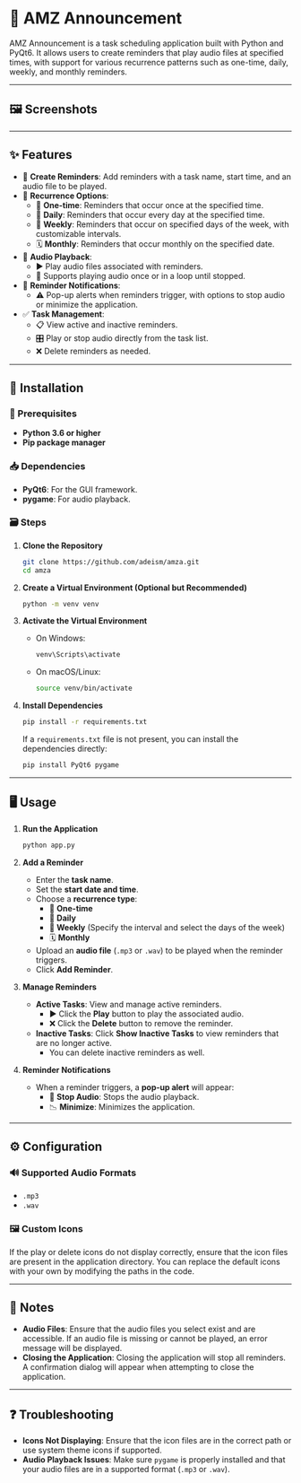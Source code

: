 # 📢 AMZ Announcement

AMZ Announcement is a task scheduling application built with Python and PyQt6. It allows users to create reminders that play audio files at specified times, with support for various recurrence patterns such as one-time, daily, weekly, and monthly reminders.

---
## 🖼️ Screenshots



---

## ✨ Features

- 📝 **Create Reminders**: Add reminders with a task name, start time, and an audio file to be played.
- 🔁 **Recurrence Options**:
  - 🔂 **One-time**: Reminders that occur once at the specified time.
  - 📅 **Daily**: Reminders that occur every day at the specified time.
  - 📆 **Weekly**: Reminders that occur on specified days of the week, with customizable intervals.
  - 🗓️ **Monthly**: Reminders that occur monthly on the specified date.
- 🎵 **Audio Playback**:
  - ▶️ Play audio files associated with reminders.
  - 🔁 Supports playing audio once or in a loop until stopped.
- 🚨 **Reminder Notifications**:
  - ⚠️ Pop-up alerts when reminders trigger, with options to stop audio or minimize the application.
- ✅ **Task Management**:
  - 📋 View active and inactive reminders.
  - 🎛️ Play or stop audio directly from the task list.
  - ❌ Delete reminders as needed.

---

## 🚀 Installation

### 🚒 Prerequisites

- **Python 3.6 or higher**
- **Pip package manager**

### 📥 Dependencies

- **PyQt6**: For the GUI framework.
- **pygame**: For audio playback.

### 🗃️ Steps

1. **Clone the Repository**

   ```bash
   git clone https://github.com/adeism/amza.git
   cd amza
   ```

2. **Create a Virtual Environment (Optional but Recommended)**

   ```bash
   python -m venv venv
   ```

3. **Activate the Virtual Environment**

   - On Windows:

     ```bash
     venv\Scripts\activate
     ```

   - On macOS/Linux:

     ```bash
     source venv/bin/activate
     ```

4. **Install Dependencies**

   ```bash
   pip install -r requirements.txt
   ```

   If a `requirements.txt` file is not present, you can install the dependencies directly:

   ```bash
   pip install PyQt6 pygame
   ```

---

## 🖥️ Usage

1. **Run the Application**

   ```bash
   python app.py
   ```

2. **Add a Reminder**

   - Enter the **task name**.
   - Set the **start date and time**.
   - Choose a **recurrence type**:
     - 🔂 **One-time**
     - 📅 **Daily**
     - 📆 **Weekly** (Specify the interval and select the days of the week)
     - 🗓️ **Monthly**
   - Upload an **audio file** (`.mp3` or `.wav`) to be played when the reminder triggers.
   - Click **Add Reminder**.

3. **Manage Reminders**

   - **Active Tasks**: View and manage active reminders.
     - ▶️ Click the **Play** button to play the associated audio.
     - ❌ Click the **Delete** button to remove the reminder.
   - **Inactive Tasks**: Click **Show Inactive Tasks** to view reminders that are no longer active.
     - You can delete inactive reminders as well.

4. **Reminder Notifications**

   - When a reminder triggers, a **pop-up alert** will appear:
     - 🚫 **Stop Audio**: Stops the audio playback.
     - 📉 **Minimize**: Minimizes the application.

---



## ⚙️ Configuration

### 🔊 Supported Audio Formats

- `.mp3`
- `.wav`

### 🖼️ Custom Icons

If the play or delete icons do not display correctly, ensure that the icon files are present in the application directory. You can replace the default icons with your own by modifying the paths in the code.

---

## 📜 Notes

- **Audio Files**: Ensure that the audio files you select exist and are accessible. If an audio file is missing or cannot be played, an error message will be displayed.
- **Closing the Application**: Closing the application will stop all reminders. A confirmation dialog will appear when attempting to close the application.

---

## ❓ Troubleshooting

- **Icons Not Displaying**: Ensure that the icon files are in the correct path or use system theme icons if supported.
- **Audio Playback Issues**: Make sure `pygame` is properly installed and that your audio files are in a supported format (`.mp3` or `.wav`).
